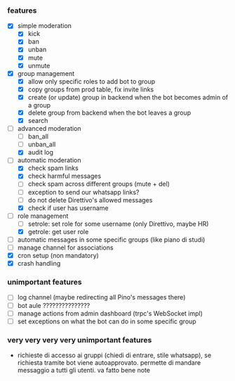 ### features

- [x] simple moderation
  - [x] kick
  - [x] ban
  - [x] unban
  - [x] mute
  - [x] unmute
- [x] group management
  - [x] allow only specific roles to add bot to group
  - [x] copy groups from prod table, fix invite links
  - [x] create (or update) group in backend when the bot becomes admin of a group
  - [x] delete group from backend when the bot leaves a group
  - [x] search
- [ ] advanced moderation
  - [ ] ban_all
  - [ ] unban_all
  - [x] audit log
- [ ] automatic moderation
  - [x] check spam links
  - [x] check harmful messages
  - [ ] check spam across different groups (mute + del)
  - [ ] exception to send our whatsapp links?
  - [ ] do not delete Direttivo's allowed messages
  - [x] check if user has username
- [ ] role management
  - [ ] setrole: set role for some username (only Direttivo, maybe HR)
  - [x] getrole: get user role
- [ ] automatic messages in some specific groups (like piano di studi)
- [ ] manage channel for associations
- [x] cron setup (non mandatory)
- [x] crash handling

### unimportant features

- [ ] log channel (maybe redirecting all Pino's messages there)
- [ ] bot aule ???????????????
- [ ] manage actions from admin dashboard (trpc's WebSocket impl)
- [ ] set exceptions on what the bot can do in some specific group

### very very very very unimportant features

- richieste di accesso ai gruppi (chiedi di entrare, stile whatsapp), se richiesta tramite
  bot viene autoapprovato. permette di mandare messaggio a tutti gli utenti. va fatto bene
  note
